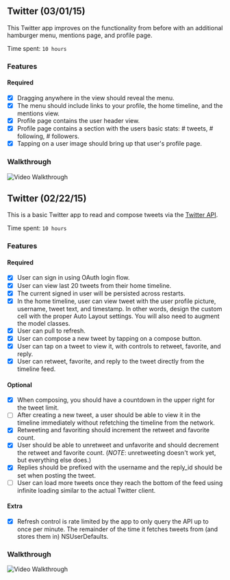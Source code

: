 ## Twitter (03/01/15)

This Twitter app improves on the functionality from before with an additional hamburger menu, mentions page, and profile page.

Time spent: `10 hours`

### Features

#### Required

- [x] Dragging anywhere in the view should reveal the menu.
- [x] The menu should include links to your profile, the home timeline, and the mentions view.
- [x] Profile page contains the user header view.
- [x] Profile page contains a section with the users basic stats: # tweets, # following, # followers.
- [x] Tapping on a user image should bring up that user's profile page.

### Walkthrough

![Video Walkthrough](twitter-round-2.gif)


## Twitter (02/22/15)

This is a basic Twitter app to read and compose tweets via the [Twitter API](https://apps.twitter.com/).

Time spent: `10 hours`

### Features

#### Required

- [x] User can sign in using OAuth login flow.
- [x] User can view last 20 tweets from their home timeline.
- [x] The current signed in user will be persisted across restarts.
- [x] In the home timeline, user can view tweet with the user profile picture, username, tweet text, and timestamp.  In other words, design the custom cell with the proper Auto Layout settings.  You will also need to augment the model classes.
- [x] User can pull to refresh.
- [x] User can compose a new tweet by tapping on a compose button.
- [x] User can tap on a tweet to view it, with controls to retweet, favorite, and reply.
- [x] User can retweet, favorite, and reply to the tweet directly from the timeline feed.

#### Optional

- [x] When composing, you should have a countdown in the upper right for the tweet limit.
- [ ] After creating a new tweet, a user should be able to view it in the timeline immediately without refetching the timeline from the network.
- [x] Retweeting and favoriting should increment the retweet and favorite count.
- [x] User should be able to unretweet and unfavorite and should decrement the retweet and favorite count. (_NOTE_: unretweeting doesn't work yet, but everything else does.)
- [x] Replies should be prefixed with the username and the reply_id should be set when posting the tweet.
- [ ] User can load more tweets once they reach the bottom of the feed using infinite loading similar to the actual Twitter client.

#### Extra

- [x] Refresh control is rate limited by the app to only query the API up to once per minute. The remainder of the time it fetches tweets from (and stores them in) NSUserDefaults.

### Walkthrough

![Video Walkthrough](twitter.gif)
